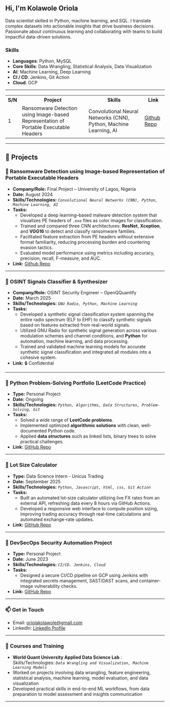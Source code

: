 ## Hi, I'm Kolawole Oriola

Data scientist skilled in Python, machine learning, and SQL. I translate complex datasets into actionable insights that drive business decisions. Passionate about continuous learning and collaborating with teams to build impactful data-driven solutions.

### Skills
- **Languages**: Python, MySQL
- **Core Skills**: Data Wrangling, Statistical Analysis, Data Visualization
- **AI**: Machine Learning, Deep Learning
- **CI / CD**: Jenkins, Git Action
- **Cloud**: GCP

---

<table>
  <tr><th>S/N</th><th>Project</th><th>Skills</th><th>Link</th></tr>
  <tr><td>1</td><td>Ransomware Detection using Image-based Representation of Portable Executable Headers</td><td>Convolutional Neural Networks (CNN), Python, Machine Learning, AI</td><td><a href="https://github.com/oriolakolawole/oriolakolawole/blob/main/README.md#-ransomware-detection-using-image-based-representation-of-portable-executable-headers">Github Repo</td></tr>
</table>

---

## 📂 Projects  

### 🔹 Ransomware Detection using Image-based Representation of Portable Executable Headers  
- **Company/Role:** Final Project – University of Lagos, Nigeria  
- **Date:** August 2024  
- **Skills/Technologies:** *`Convolutional Neural Networks (CNN), Python, Machine Learning, AI`*
- **Tasks:**  
  - Developed a deep learning–based malware detection system that visualizes PE headers of `.exe` files as color images for classification.  
  - Trained and compared three CNN architectures: **ResNet**, **Xception**, and **VGG16** to detect and classify ransomware families.  
  - Facilitated feature extraction from PE headers without extensive format familiarity, reducing processing burden and countering evasion tactics.  
  - Evaluated model performance using metrics including accuracy, precision, recall, F-measure, and AUC.  
- **Link:** [Github Repo](https://github.com/oriolakolawole/Ransomware-and-Goodware-PE-Header-Dataset.git)

---

### 🔹 OSINT Signals Classifier & Synthesizer  
- **Company/Role:** OSINT Security Engineer – OpenQQuantify  
- **Date:** March 2025  
- **Skills/Technologies:** *`GNU Radio, Python, Machine Learning`*
- **Tasks:**  
  - Developed a synthetic signal classification system spanning the entire radio spectrum (ELF to EHF) to classify synthetic signals based on features extracted from real-world signals.  
  - Utilized GNU Radio for synthetic signal generation across various modulation schemes and channel conditions, and **Python** for automation, machine learning, and data processing.  
  - Trained and validated machine learning models for accurate synthetic signal classification and integrated all modules into a cohesive system.  
- **Link:** 🔒 Confidential   

---
### 🔹 Python Problem-Solving Portfolio (LeetCode Practice)  
- **Type:** Personal Project  
- **Date:** Ongoing  
- **Skills/Technologies:** *`Python, Algorithms, Data Structures, Problem-Solving, Git`*
- **Tasks:**  
  - Solved a wide range of **LeetCode problems**.  
  - Implemented optimized **algorithmic solutions** with clean, well-documented Python code.  
  - Applied **data structures** such as linked lists, binary trees to solve practical challenges.   
- **Link:** [GitHub Repo](https://github.com/oriolakolawole/leetcode-solutions.git)  

---

### 🔹 Lot Size Calculator  
- **Type:** Data Science Intern - Unicus Trading  
- **Date:** September 2025  
- **Skills/Technologies:** *`Python, Javascript, html, css, Git Action`*
- **Tasks:**  
  - Built an automated lot-size calculator utilizing live FX rates from an external API, refreshing data every 8 hours via GitHub Actions.  
  - Developed a responsive web interface to compute position sizing, improving trading accuracy through real-time calculations and automated exchange-rate updates.    
- **Link:** [GitHub Repo](https://github.com/oriolakolawole/lotsizeCal.git)  

---

### 🔹 DevSecOps Security Automation Project 
- **Type:** Personal Project  
- **Date:** June 2023  
- **Skills/Technologies:** *`CI/CD. Jenkins, Cloud`*
- **Tasks:**  
  - Designed a secure CI/CD pipeline on GCP using Jenkins with integrated secrets management, SAST/DAST scans, and container-image vulnerability checks.  
- **Link:** [GitHub Repo](https://github.com/oriolakolawole/IntegratingDevSecOps.git)  

---



### 📫 Get in Touch
- Email: oriolakolawole@gmail.com
- LinkedIn: [LinkedIn Profile](https://www.linkedin.com/in/oriolakolawole/)
---

### 📝 Courses and Training
- **World Quant University Applied Data Science Lab** :   
  Skills/Technologies: *`Data Wrangling and Visualization, Machine Learning Models`*  
- Worked on projects involving data wrangling, feature engineering, statistical analysis, machine learning, model evaluation, and data visualization
- Developed practical skills in end-to-end ML workflows, from data preparation to model assessment and insights communication  

---
